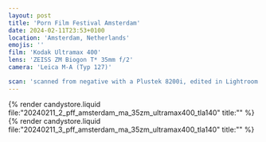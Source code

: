 ```yaml
---
layout: post
title: 'Porn Film Festival Amsterdam'
date: 2024-02-11T23:53+0100
location: 'Amsterdam, Netherlands'
emojis: ''
film: 'Kodak Ultramax 400'
lens: 'ZEISS ZM Biogon T* 35mm f/2'
camera: 'Leica M-A (Typ 127)'

scan: 'scanned from negative with a Plustek 8200i, edited in Lightroom'
---
```


{% render candystore.liquid file:"20240211_2_pff_amsterdam_ma_35zm_ultramax400_tla140" title:"" %}
{% render candystore.liquid file:"20240211_3_pff_amsterdam_ma_35zm_ultramax400_tla140" title:"" %}